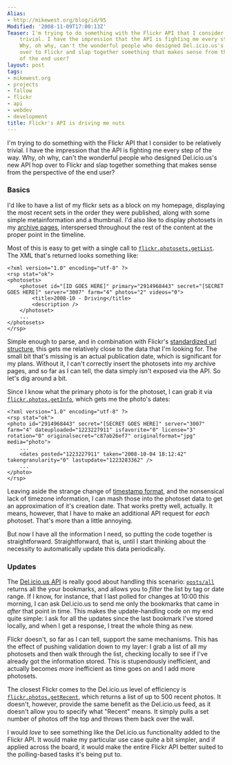 ```yaml
---
Alias:
- http://mikewest.org/blog/id/95
Modified: '2008-11-09T17:00:13Z'
Teaser: I'm trying to do something with the Flickr API that I consider to be relatively
    trivial. I have the impression that the API is fighting me every step of the way.
    Why, oh why, can't the wonderful people who designed Del.icio.us's new API hop
    over to Flickr and slap together something that makes sense from the perspective
    of the end user?
layout: post
tags:
- mikewest.org
- projects
- fallow
- flickr
- api
- webdev
- development
title: Flickr's API is driving me nuts
---
```

I'm trying to do something with the Flickr API that I consider to be relatively trivial. I have the impression that the API is fighting me every step of the way. Why, oh why, can't the wonderful people who designed Del.icio.us's new API hop over to Flickr and slap together something that makes sense from the perspective of the end user?

### Basics

I'd like to have a list of my flickr sets as a block on my homepage, displaying the most recent sets in the order they were published, along with some simple metainformation and a thumbnail.  I'd also like to display photosets in my [archive pages][archive], interspersed throughout the rest of the content at the proper point in the timeline.

Most of this is easy to get with a single call to [`flickr.photosets.getList`][getList].  The XML that's returned looks something like:

    <?xml version="1.0" encoding="utf-8" ?>
    <rsp stat="ok">
    <photosets>
        <photoset id="[ID GOES HERE]" primary="2914968443" secret="[SECRET GOES HERE]" server="3007" farm="4" photos="2" videos="0">
            <title>2008-10 - Driving</title>
            <description />
        </photoset>
        ...
    </photosets>
    </rsp>
    
Simple enough to parse, and in combination with Flickr's [standardized url structure][urls], this gets me relatively close to the data that I'm looking for.  The small bit that's missing is an actual publication date, which is significant for my plans.  Without it, I can't correctly insert the photosets into my archive pages, and so far as I can tell, the data simply isn't exposed via the API.  So let's dig around a bit.

Since I know what the primary photo is for the photoset, I can grab it via [`flickr.photos.getInfo`][getInfo], which gets me the photo's dates:

    <?xml version="1.0" encoding="utf-8" ?>
    <rsp stat="ok">
    <photo id="2914968443" secret="[SECRET GOES HERE]" server="3007" farm="4" dateuploaded="1223227911" isfavorite="0" license="3" rotation="0" originalsecret="c87ab26ef7" originalformat="jpg" media="photo">
    	...
    	<dates posted="1223227911" taken="2008-10-04 18:12:42" takengranularity="0" lastupdate="1223283362" />
        ...
    </photo>
    </rsp>

Leaving aside the strange change of [timestamp format][time], and the nonsensical lack of timezone information, I can mash those into the photoset data to get an approximation of it's creation date.  That works pretty well, actually.  It means, however, that I have to make an additional API request for _each_ photoset.  That's more than a little annoying.

But now I have all the information I need, so putting the code together is straightforward.  Straightforward, that is, until I start thinking about the necessity to automatically update this data periodically.

### Updates

The [Del.icio.us API][delicious] is really good about handling this scenario:
[`posts/all`][posts_all] returns all the your bookmarks, and allows you to _filter_ the list by tag or date range.  If I know, for instance, that I last polled for changes at 10:00 this morning, I can ask Del.icio.us to send me only the bookmarks that came in _after_ that point in time.  This makes the update-handling code on my end quite simple: I ask for all the updates since the last bookmark I've stored locally, and when I get a response, I treat the whole thing as new.

Flickr doesn't, so far as I can tell, support the same mechanisms.  This has the effect of pushing validation down to my layer: I grab a list of all my photosets and then walk through the list, checking locally to see if I've already got the information stored.  This is stupendously inefficient, and actually becomes _more_ inefficient as time goes on and I add more photosets.

The closest Flickr comes to the Del.icio.us level of efficiency is [`flickr.photos.getRecent`][getRecent], which returns a list of up to 500 recent photos.  It doesn't, however, provide the same benefit as the Del.icio.us feed, as it doesn't allow you to specify what "Recent" means.  It simply pulls a set number of photos off the top and throws them back over the wall.

I would _love_ to see something like the Del.icio.us functionality added to the Flickr API. It would make my particular use case quite a bit simpler, and if applied across the board, it would make the entire Flickr API better suited to the polling-based tasks it's being put to.

[archive]: /archive
[getList]: http://www.flickr.com/services/api/flickr.photosets.getList.html
[urls]: http://www.flickr.com/services/api/misc.urls.html
[getInfo]: http://www.flickr.com/services/api/flickr.photos.getInfo.html
[delicious]: http://delicious.com/help/api
[posts_all]: http://delicious.com/help/api#posts_all
[time]: http://www.flickr.com/services/api/misc.dates.html
[getRecent]: http://www.flickr.com/services/api/flickr.photos.getRecent.html